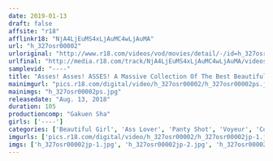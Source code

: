 ```yaml
---
date: 2019-01-13
draft: false
affsite: "r18"
afflinkr18: "NjA4LjEuMS4xLjAuMC4wLjAuMA"
url: "h_327osr00002"
urloriginal: "http://www.r18.com/videos/vod/movies/detail/-/id=h_327osr00002"
urlfinal: "http://media.r18.com/track/NjA4LjEuMS4xLjAuMC4wLjAuMA/videos/vod/movies/detail/-/id=h_327osr00002"
samplevid: "----"
title: "Asses! Asses! ASSES! A Massive Collection Of The Best Beautiful Asses vol. 2"
mainimgurl: "pics.r18.com/digital/video/h_327osr00002/h_327osr00002ps.jpg"
mainimgs: "h_327osr00002ps.jpg"
releasedate: "Aug. 13, 2018"
duration: 105
productioncomp: "Gakuen Sha"
girls: ['----']
categories: ['Beautiful Girl', 'Ass Lover', 'Panty Shot', 'Voyeur', 'Cosplay']
imgurls: ['pics.r18.com/digital/video/h_327osr00002/h_327osr00002jp-1.jpg', 'pics.r18.com/digital/video/h_327osr00002/h_327osr00002jp-2.jpg', 'pics.r18.com/digital/video/h_327osr00002/h_327osr00002jp-3.jpg', 'pics.r18.com/digital/video/h_327osr00002/h_327osr00002jp-4.jpg', 'pics.r18.com/digital/video/h_327osr00002/h_327osr00002jp-5.jpg', 'pics.r18.com/digital/video/h_327osr00002/h_327osr00002jp-6.jpg', 'pics.r18.com/digital/video/h_327osr00002/h_327osr00002jp-7.jpg', 'pics.r18.com/digital/video/h_327osr00002/h_327osr00002jp-8.jpg', 'pics.r18.com/digital/video/h_327osr00002/h_327osr00002jp-9.jpg', 'pics.r18.com/digital/video/h_327osr00002/h_327osr00002jp-10.jpg', 'pics.r18.com/digital/video/h_327osr00002/h_327osr00002jp-11.jpg', 'pics.r18.com/digital/video/h_327osr00002/h_327osr00002jp-12.jpg', 'pics.r18.com/digital/video/h_327osr00002/h_327osr00002jp-13.jpg', 'pics.r18.com/digital/video/h_327osr00002/h_327osr00002jp-14.jpg', 'pics.r18.com/digital/video/h_327osr00002/h_327osr00002jp-15.jpg', 'pics.r18.com/digital/video/h_327osr00002/h_327osr00002jp-16.jpg', 'pics.r18.com/digital/video/h_327osr00002/h_327osr00002jp-17.jpg', 'pics.r18.com/digital/video/h_327osr00002/h_327osr00002jp-18.jpg', 'pics.r18.com/digital/video/h_327osr00002/h_327osr00002jp-19.jpg', 'pics.r18.com/digital/video/h_327osr00002/h_327osr00002jp-20.jpg']
imgs: ['h_327osr00002jp-1.jpg', 'h_327osr00002jp-2.jpg', 'h_327osr00002jp-3.jpg', 'h_327osr00002jp-4.jpg', 'h_327osr00002jp-5.jpg', 'h_327osr00002jp-6.jpg', 'h_327osr00002jp-7.jpg', 'h_327osr00002jp-8.jpg', 'h_327osr00002jp-9.jpg', 'h_327osr00002jp-10.jpg', 'h_327osr00002jp-11.jpg', 'h_327osr00002jp-12.jpg', 'h_327osr00002jp-13.jpg', 'h_327osr00002jp-14.jpg', 'h_327osr00002jp-15.jpg', 'h_327osr00002jp-16.jpg', 'h_327osr00002jp-17.jpg', 'h_327osr00002jp-18.jpg', 'h_327osr00002jp-19.jpg', 'h_327osr00002jp-20.jpg']
---
```

